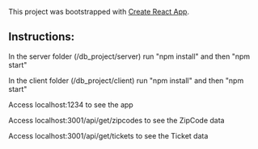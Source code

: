 This project was bootstrapped with [Create React App](https://github.com/facebook/create-react-app).

## Instructions:

In the server folder (/db_project/server) run "npm install" and then "npm start"

In the client folder (/db_project/client) run "npm install" and then "npm start"

Access localhost:1234 to see the app

Access localhost:3001/api/get/zipcodes to see the ZipCode data

Access localhost:3001/api/get/tickets to see the Ticket data
